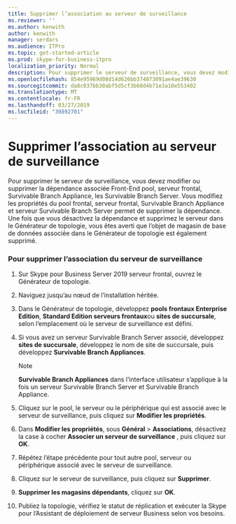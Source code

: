 ```yaml
---
title: Supprimer l’association au serveur de surveillance
ms.reviewer: ''
ms.author: kenwith
author: kenwith
manager: serdars
ms.audience: ITPro
ms.topic: get-started-article
ms.prod: skype-for-business-itpro
localization_priority: Normal
description: Pour supprimer le serveur de surveillance, vous devez modifier ou supprimer la dépendance au pool frontal associé, le serveur frontal, Survivable Branch Appliance et serveur Survivable Branch Server. Vous modifiez les propriétés du pool frontal, serveur frontal et serveur Survivable Branch Server Survivable Branch Appliance pour supprimer la dépendance. Une fois que vous désactivez la dépendance et supprimez le serveur dans le Générateur de topologie, vous êtes averti que l’objet de magasin de base de données associée dans le Générateur de topologie est également supprimé.
ms.openlocfilehash: 854e95969d08d14d626bb374073091ae4ae39630
ms.sourcegitcommit: da8c037bb30abf5d5cf3b60d4b71e3a10e553402
ms.translationtype: MT
ms.contentlocale: fr-FR
ms.lasthandoff: 03/27/2019
ms.locfileid: "30892701"
---
```

# <a name="remove-the-monitoring-server-association"></a>Supprimer l’association au serveur de surveillance

Pour supprimer le serveur de surveillance, vous devez modifier ou supprimer la dépendance associée Front-End pool, serveur frontal, Survivable Branch Appliance, les Survivable Branch Server. Vous modifiez les propriétés du pool frontal, serveur frontal, Survivable Branch Appliance et serveur Survivable Branch Server permet de supprimer la dépendance. Une fois que vous désactivez la dépendance et supprimez le serveur dans le Générateur de topologie, vous êtes averti que l’objet de magasin de base de données associée dans le Générateur de topologie est également supprimé.
  
### <a name="to-remove-the-monitoring-server-association"></a>Pour supprimer l’association du serveur de surveillance

1. Sur Skype pour Business Server 2019 serveur frontal, ouvrez le Générateur de topologie.
    
2. Naviguez jusqu’au nœud de l’installation héritée.
    
3. Dans le Générateur de topologie, développez **pools frontaux Enterprise Edition**, **Standard Edition serveurs frontaux**ou **sites de succursale**, selon l’emplacement où le serveur de surveillance est défini.
    
4. Si vous avez un serveur Survivable Branch Server associé, développez **sites de succursale**, développez le nom de site de succursale, puis développez **Survivable Branch Appliances**.
    
    > [!NOTE]
    > **Survivable Branch Appliances** dans l’interface utilisateur s’applique à la fois un serveur Survivable Branch Server et Survivable Branch Appliance. 
  
5. Cliquez sur le pool, le serveur ou le périphérique qui est associé avec le serveur de surveillance, puis cliquez sur **Modifier les propriétés**.
    
6. Dans **Modifier les propriétés**, sous **Général** > **Associations**, désactivez la case à cocher **Associer un serveur de surveillance** , puis cliquez sur **OK**.
    
7. Répétez l’étape précédente pour tout autre pool, serveur ou périphérique associé avec le serveur de surveillance.
    
8. Cliquez sur le serveur de surveillance, puis cliquez sur **Supprimer**. 
    
9. **Supprimer les magasins dépendants**, cliquez sur **OK**.
    
10. Publiez la topologie, vérifiez le statut de réplication et exécuter la Skype pour l’Assistant de déploiement de serveur Business selon vos besoins. 
    

